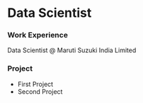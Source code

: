 # Data Scientist

### Work Experience
Data Scientist @ Maruti Suzuki India Limited

### Project
- First Project
- Second Project
